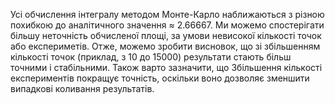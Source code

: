 Усі обчислення інтегралу методом Монте-Карло наближаються з різною похибкою до аналітичного значення ≈ 2.66667.
Ми можемо спостерігати більшу неточність обчисленої площі, за умови невисокої кількості точок або експериметів. 
Отже, можемо зробити висновок, що зі збільшенням кількості точок (приклад, з 10 до 15000) результати стають більш точними і стабільними. Також варто зазначити, що Збільшення кількості експериментів покращує точність, оскільки воно дозволяє зменшити випадкові коливання результатів.
